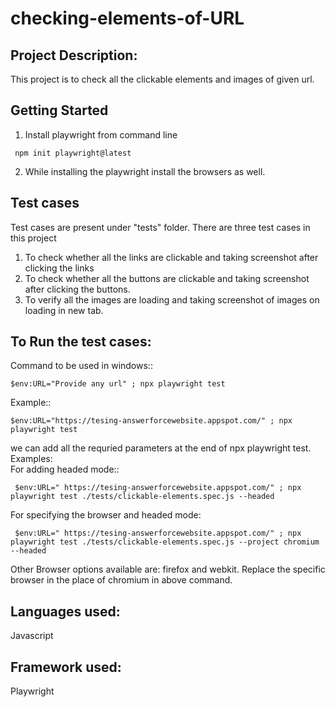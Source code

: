 # checking-elements-of-URL

## Project Description:
 This project is to check all the clickable elements and images of given url.

 ## Getting Started
  1. Install playwright from command line
  ```
   npm init playwright@latest
```
  2. While installing the playwright install the browsers as well.

 ## Test cases
 Test cases are present under "tests" folder.
 There are three test cases in this project
 1. To check whether all the links are clickable and taking screenshot after clicking the links
 2. To check whether all the buttons are clickable and taking screenshot  after clicking the buttons.
 3. To verify all the images are loading and taking screenshot of images on loading in new tab.

  ## To Run the test cases:
  Command to be used in windows:: 
   ``` 
   $env:URL="Provide any url" ; npx playwright test
 ```
   Example::
   ```
   $env:URL="https://tesing-answerforcewebsite.appspot.com/" ; npx playwright test 
```
   we can add all the requried parameters at the end of npx playwright test. Examples:
   <br /> For adding headed mode::
   
    
     $env:URL=" https://tesing-answerforcewebsite.appspot.com/" ; npx playwright test ./tests/clickable-elements.spec.js --headed
  For specifying the browser and headed mode:
    
     $env:URL=" https://tesing-answerforcewebsite.appspot.com/" ; npx playwright test ./tests/clickable-elements.spec.js --project chromium --headed 
  Other Browser options available are: firefox and webkit. Replace the specific browser in the place of chromium in above command.
    

## Languages used:
   Javascript
## Framework used:
   Playwright
